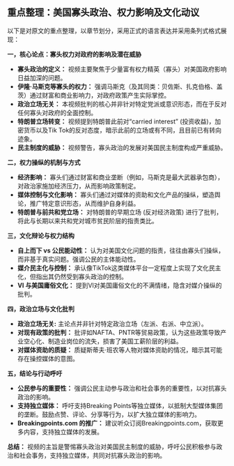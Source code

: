 ## 重点整理：美国寡头政治、权力影响及文化动议

以下是对原文的重点整理，以章节划分，采用正式的语言表达并采用条列式格式展现：

**一，核心论点：寡头权力对政府的影响及潜在威胁**

*   **寡头政治的定义：** 视频主要聚焦于少量富有权力精英（寡头）对美国政府影响日益加深的问题。
*   **伊隆·马斯克等寡头的权力：** 强调马斯克（及其同类：贝佐斯、扎克伯格、盖茨）通过财富和商业影响力，对政府政策产生实际掌控。
*   **政治立场无关：** 本视频批判的核心并非针对特定党派或意识形态，而在于反对任何寡头对政府的全面控制。
*   **特朗普立场转变：** 视频提到特朗普此前对“carried interest” (投资收益)，加密货币以及Tik Tok的反对态度，暗示此前的立场或有不同，且目前已有转向迹象。
*   **民主制度的威胁：** 视频警告，寡头政治的发展对美国民主制度构成严重威胁。

**二，权力操纵的机制与方式**

*   **经济影响：** 寡头们通过财富和商业垄断（例如，马斯克是最大武器承包商），对政治家施加经济压力，从而影响政策制定。
*   **媒体控制与文化影响：** 寡头们通过对媒体的资助和文化产品的操纵，塑造舆论，推广特定意识形态，从而维护自身利益。
*   **特朗普与前共和党立场：**  对特朗普的早期立场 (反对经济政策) 进行了批判，将此与长期以来共和党对城市贫民阶层的指责类比。

**三，文化辩论与权力结构**

*   **自上而下 vs 公民能动性：** 认为对美国文化问题的指责，往往由寡头们操纵，而非基于真实问题。强调公民的主体能动性。
*   **媒介民主化与控制：** 承认像TikTok这类媒体平台一定程度上实现了文化民主化，但指出其仍然受到寡头政治的控制。
*   **VI 与美国庸俗文化：** 提到VI对美国庸俗文化的不满情绪，隐含对媒介操纵的批判。

**四，政治立场与文化批判**

* **政治立场无关:** 主论点并非针对特定政治立场（左派、右派、中立派）。
*   **对现有政策的批判：** 批评如NAFTA、PNTR等贸易政策，认为这些政策导致产业空心化、制造业岗位的流失，损害了美国工薪阶层的利益。
*   **对媒体资助的质疑：** 质疑斯蒂夫·班农等人物对媒体资助的情况，暗示其可能存在操控媒体的意图。

**五，结论与行动呼吁**

*   **公民参与的重要性：** 强调公民主动参与政治和社会事务的重要性，以对抗寡头政治的影响。
*   **支持独立媒体：** 呼吁支持Breaking Points等独立媒体，以抵制大型媒体集团的垄断。鼓励点赞、评论、分享等行为，以扩大独立媒体的影响力。
*   **Breakingpoints.com 的推广：** 建议听众订阅Breakingpoints.com，获取更多内容，支持独立媒体的发展。

**总结：** 视频的主旨是警惕寡头政治对美国民主制度的威胁，呼吁公民积极参与政治和社会事务，支持独立媒体，共同对抗寡头政治的影响。